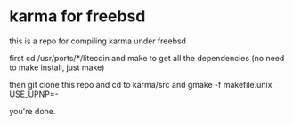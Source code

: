karma for freebsd
================================

this is a repo for compiling karma under freebsd

first cd /usr/ports/*/litecoin and make to get all the dependencies (no need to make install, just make)

then git clone this repo and cd to karma/src and gmake -f makefile.unix USE_UPNP=-

you're done.

